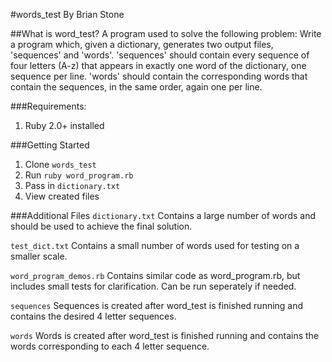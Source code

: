 #words_test
By Brian Stone

##What is word_test?
A program used to solve the following problem:
Write a program which, given a dictionary, generates two output files, 'sequences' and 'words'. 'sequences' should contain every sequence of four letters (A-z) that appears in exactly one word of the dictionary, one sequence per line. 'words' should contain the corresponding words that contain the sequences, in the same order, again one per line.

###Requirements:
1. Ruby 2.0+ installed

###Getting Started
1. Clone `words_test`
2. Run `ruby word_program.rb`
3. Pass in `dictionary.txt`
4. View created files

###Additional Files
`dictionary.txt`
Contains a large number of words and should be used to achieve the final solution.

`test_dict.txt`
Contains a small number of words used for testing on a smaller scale.

`word_program_demos.rb`
Contains similar code as word_program.rb, but includes small tests for clarification. Can be run seperately if needed.

`sequences`
Sequences is created after word_test is finished running and contains the desired 4 letter sequences.

`words`
Words is created after word_test is finished running and contains the words corresponding to each 4 letter sequence.
